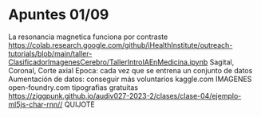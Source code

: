 # Apuntes 01/09

La resonancia magnetica funciona por contraste
https://colab.research.google.com/github/iHealthInstitute/outreach-tutorials/blob/main/taller-ClasificadorImagenesCerebro/TallerIntroIAEnMedicina.ipynb
Sagital, Coronal, Corte axial
Epoca: cada vez que se entrena un conjunto de datos
Aumentación de datos: conseguir más voluntarios
kaggle.com IMAGENES
open-foundry.com tipografias gratuitas
https://ziggpunk.github.io/audiv027-2023-2/clases/clase-04/ejemplo-ml5js-char-rnn// QUIJOTE
